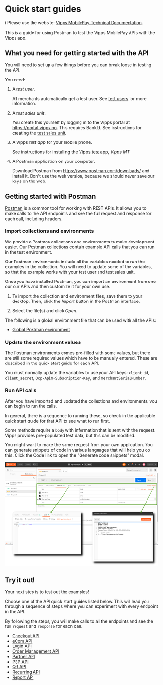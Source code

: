 <!-- START_METADATA
---
title: Quick start guides
sidebar_label: Quick start guides
sidebar_position: 30
description: A guide for using Postman to test the Vipps MobilePay APIs.
pagination_next: null
pagination_prev: null
---
END_METADATA -->

# Quick start guides

<!-- START_COMMENT -->

ℹ️ Please use the website:
[Vipps MobilePay Technical Documentation](https://developer.vippsmobilepay.com/).

<!-- END_COMMENT -->

This is a guide for using Postman to test the Vipps MobilePay APIs with the Vipps app.

## What you need for getting started with the API

You will need to set up a few things before you can break loose in testing the API.

You need:

1. A *test user*.

    All merchants automatically get a test user. See [test users](test-environment.md#test-users) for more information.

1. A *test sales unit*.

    You create this yourself by logging in to the Vipps portal at <https://portal.vipps.no>. This requires BankId.
    See instructions for creating the [test sales unit](test-environment.md#test-merchants).

1. A Vipps *test app* for your mobile phone.

    See instructions for installing the [Vipps test app](test-environment.md#vipps-test-apps), *Vipps MT*.

1. A Postman application on your computer.

    Download Postman from <https://www.postman.com/downloads/> and install it.
    Don't use the web version, because we should never save our keys on the web.

## Getting started with Postman

[Postman](https://learning.postman.com/docs/getting-started/introduction/)
is a common tool for working with REST APIs.
It allows you to make calls to the API endpoints and see the full
request and response for each call, including headers.

### Import collections and environments

We provide a Postman collections and environments to make development easier.
Our Postman collections contain example API calls that you can run in the test environment.

Our Postman environments include all the variables needed to run the examples in the collection.
You will need to update some of the variables, so that the example works with your test user and test sales unit.

Once you have installed Postman, you can import an environment from one our our APIs and then customize it for your own use.

1. To import the collection and environment files, save them to your desktop. Then, click the *Import* button in the Postman interface.

2. Select the file(s) and click *Open*.

The following is a global environment file that can be used with all the APIs:

* [Global Postman environment](tools/vipps-api-global-postman-environment.json)

### Update the environment values

The Postman environments comes pre-filled with some values, but there are still
some required values which have to be manually entered. These are described in the quick start guide for each API.

You must normally update the variables to use your API keys: `client_id`, `client_secret`, `Ocp-Apim-Subscription-Key`, and `merchantSerialNumber`.

### Run API calls

After you have imported and updated the collections and environments, you can begin to run the calls.

In general, there is a sequence to running these, so check in the applicable quick start guide for that API to see what to run first.

Some methods require a `body` with information that is sent with the request.
Vipps provides pre-populated test data, but this can be modified.

You might want to make the same request from your own application. You can
generate snippets of code in various languages that will help you do this.
Click the Code link to open the "Generate code snippets" modal.

![Developer Postman: Tabs](images/postman-tabs_sm.png)

## Try it out!

Your next step is to test out the examples!

Choose one of the API quick start guides listed below.
This will lead you through a sequence of steps where you can experiment with every endpoint in the API.

By following the steps, you will make calls to all the endpoints and see the full `request` and `response` for each call.

* [Checkout API](https://developer.vippsmobilepay.com/docs/APIs/checkout-api/vipps-checkout-api-quick-start)
* [eCom API](https://developer.vippsmobilepay.com/docs/APIs/ecom-api/vipps-ecom-api-quick-start)
* [Login API](https://developer.vippsmobilepay.com/docs/APIs/login-api/vipps-login-api-quick-start)
* [Order Management API](https://developer.vippsmobilepay.com/docs/APIs/order-management-api/vipps-order-management-api-quick-start)
* [Partner API](https://developer.vippsmobilepay.com/docs/APIs/partner-api/vipps-partner-api-quick-start)
* [PSP API](https://developer.vippsmobilepay.com/docs/APIs/psp-api/vipps-psp-api-quick-start)
* [QR API](https://developer.vippsmobilepay.com/docs/APIs/qr-api/vipps-qr-api-quick-start)
* [Recurring API](https://developer.vippsmobilepay.com/docs/APIs/recurring-api/vipps-recurring-api-quick-start)
* [Report API](https://developer.vippsmobilepay.com/docs/APIs/report-api/vipps-report-api-quick-start)
